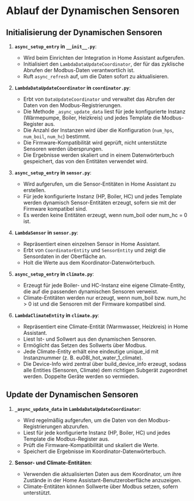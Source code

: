 # Ablauf der Dynamischen Sensoren

## Initialisierung der Dynamischen Sensoren

1. **`async_setup_entry` in `__init__.py`**:
   - Wird beim Einrichten der Integration in Home Assistant aufgerufen.
   - Initialisiert den `LambdaDataUpdateCoordinator`, der für das zyklische Abrufen der Modbus-Daten verantwortlich ist.
   - Ruft `async_refresh` auf, um die Daten sofort zu aktualisieren.

2. **`LambdaDataUpdateCoordinator` in `coordinator.py`**:
   - Erbt von `DataUpdateCoordinator` und verwaltet das Abrufen der Daten von den Modbus-Registrierungen.
   - Die Methode `_async_update_data` liest für jede konfigurierte Instanz (Wärmepumpe, Boiler, Heizkreis) und jedes Template die Modbus-Register aus.
   - Die Anzahl der Instanzen wird über die Konfiguration (`num_hps`, `num_boil`, `num_hc`) bestimmt.
   - Die Firmware-Kompatibilität wird geprüft, nicht unterstützte Sensoren werden übersprungen.
   - Die Ergebnisse werden skaliert und in einem Datenwörterbuch gespeichert, das von den Entitäten verwendet wird.

3. **`async_setup_entry` in `sensor.py`**:
   - Wird aufgerufen, um die Sensor-Entitäten in Home Assistant zu erstellen.
   - Für jede konfigurierte Instanz (HP, Boiler, HC) und jedes Template werden dynamisch Sensor-Entitäten erzeugt, sofern sie mit der Firmware kompatibel sind.
   - Es werden keine Entitäten erzeugt, wenn num_boil oder num_hc = 0 ist.

4. **`LambdaSensor` in `sensor.py`**:
   - Repräsentiert einen einzelnen Sensor in Home Assistant.
   - Erbt von `CoordinatorEntity` und `SensorEntity` und zeigt die Sensordaten in der Oberfläche an.
   - Holt die Werte aus dem Koordinator-Datenwörterbuch.

5. **`async_setup_entry` in `climate.py`**:
   - Erzeugt für jede Boiler- und HC-Instanz eine eigene Climate-Entity, die auf die passenden dynamischen Sensoren verweist.
   - Climate-Entitäten werden nur erzeugt, wenn num_boil bzw. num_hc > 0 ist und die Sensoren mit der Firmware kompatibel sind.

6. **`LambdaClimateEntity` in `climate.py`**:
   - Repräsentiert eine Climate-Entität (Warmwasser, Heizkreis) in Home Assistant.
   - Liest Ist- und Sollwert aus den dynamischen Sensoren.
   - Ermöglicht das Setzen des Sollwerts über Modbus.
   - Jede Climate-Entity erhält eine eindeutige unique_id mit Instanznummer (z. B. eu08l_hot_water_1_climate).
   - Die Device-Info wird zentral über build_device_info erzeugt, sodass alle Entities (Sensoren, Climate) dem richtigen Subgerät zugeordnet werden. Doppelte Geräte werden so vermieden.

## Update der Dynamischen Sensoren

1. **`_async_update_data` in `LambdaDataUpdateCoordinator`**:
   - Wird regelmäßig aufgerufen, um die Daten von den Modbus-Registrierungen abzurufen.
   - Liest für jede konfigurierte Instanz (HP, Boiler, HC) und jedes Template die Modbus-Register aus.
   - Prüft die Firmware-Kompatibilität und skaliert die Werte.
   - Speichert die Ergebnisse im Koordinator-Datenwörterbuch.

2. **Sensor- und Climate-Entitäten**:
   - Verwenden die aktualisierten Daten aus dem Koordinator, um ihre Zustände in der Home Assistant-Benutzeroberfläche anzuzeigen.
   - Climate-Entitäten können Sollwerte über Modbus setzen, sofern unterstützt.
